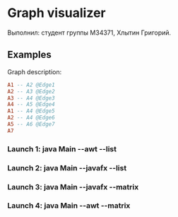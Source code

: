 # Graph visualizer

Выполнил: студент группы М34371, Хлытин Григорий.

## Examples

Graph description:

```haskell
A1 -- A2 @Edge1
A2 -- A3 @Edge2
A3 -- A4 @Edge3
A4 -- A5 @Edge4
A1 -- A4 @Edge5
A2 -- A4 @Edge6
A5 -- A6 @Edge7
A7
```

### Launch 1: java Main --awt --list

### Launch 2: java Main --javafx --list

### Launch 3: java Main --javafx --matrix

### Launch 4: java Main --awt --matrix
